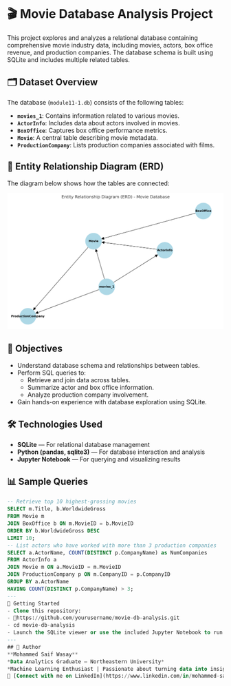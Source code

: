 # 🎬 Movie Database Analysis Project

This project explores and analyzes a relational database containing comprehensive movie industry data, including movies, actors, box office revenue, and production companies. The database schema is built using SQLite and includes multiple related tables.

## 🗂️ Dataset Overview

The database (`module11-1.db`) consists of the following tables:

- **`movies_1`**: Contains information related to various movies.
- **`ActorInfo`**: Includes data about actors involved in movies.
- **`BoxOffice`**: Captures box office performance metrics.
- **`Movie`**: A central table describing movie metadata.
- **`ProductionCompany`**: Lists production companies associated with films.

## 🧾 Entity Relationship Diagram (ERD)

The diagram below shows how the tables are connected:

![Entity Relationship Diagram](movie_database_erd.png)

## 🧪 Objectives

- Understand database schema and relationships between tables.
- Perform SQL queries to:
  - Retrieve and join data across tables.
  - Summarize actor and box office information.
  - Analyze production company involvement.
- Gain hands-on experience with database exploration using SQLite.

## 🛠️ Technologies Used

- **SQLite** — For relational database management  
- **Python (pandas, sqlite3)** — For database interaction and analysis  
- **Jupyter Notebook** — For querying and visualizing results

## 📊 Sample Queries

```sql
-- Retrieve top 10 highest-grossing movies
SELECT m.Title, b.WorldwideGross
FROM Movie m
JOIN BoxOffice b ON m.MovieID = b.MovieID
ORDER BY b.WorldwideGross DESC
LIMIT 10;
-- List actors who have worked with more than 3 production companies
SELECT a.ActorName, COUNT(DISTINCT p.CompanyName) as NumCompanies
FROM ActorInfo a
JOIN Movie m ON a.MovieID = m.MovieID
JOIN ProductionCompany p ON m.CompanyID = p.CompanyID
GROUP BY a.ActorName
HAVING COUNT(DISTINCT p.CompanyName) > 3;
---
🚀 Getting Started
- Clone this repository:
- 🔗https://github.com/yourusername/movie-db-analysis.git
- cd movie-db-analysis
- Launch the SQLite viewer or use the included Jupyter Notebook to run queries.
---
## 🧠 Author  
**Mohammed Saif Wasay**  
*Data Analytics Graduate — Northeastern University*  
*Machine Learning Enthusiast | Passionate about turning data into insights*  
🔗 [Connect with me on LinkedIn](https://www.linkedin.com/in/mohammed-saif-wasay-4b3b64199/)
